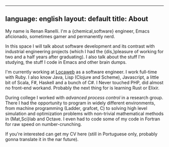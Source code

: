 
---
language: english
layout: default
title: About
---

My name is Renan Ranelli. I'm a {chemical,software} engineer, Emacs aficionado,
sometimes gamer and permanently nerd.

In this space I will talk about software development and its contrast with
industrial engineering projects (which I had the {dis,}pleasure of working for
two and a half years after graduating). I also talk about the stuff I'm
studying, the stuff I code in Emacs and other brain dumps.

I'm currently working at [Locaweb](http://www.locaweb.com.br) as a software engineer. I work full-time with
Ruby. I also know Java, Lisp (Clojure and Scheme), Javascript, a little bit of
Scala, F#, Haskell and a bunch of C#. I Never touched PHP, did almost no
front-end workand. Probably the next thing for is learning Rust or Elixir.

During college I worked with *advanced process control* in a research group.
There I had the opportunity to program in widely different environments, from
machine programming (Ladder, grafcet, C) to solving high level simulation and
optimization problems with non-trivial mathematical methods in {Mat,Sci}lab and
Octave. I even had to code some of my code in Fortran for raw speed on
number-crunching.

If you're interested can get my CV here (still in Portuguese only, probably
gonna translate it in the nar future).

